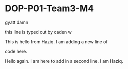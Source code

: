 # DOP-P01-Team3-M4



gyatt damn



this line is typed out by caden w



This is hello from Haziq. I am adding a new line of

code here.



Hello again. I am here to add in a second line. I am Haziq.

